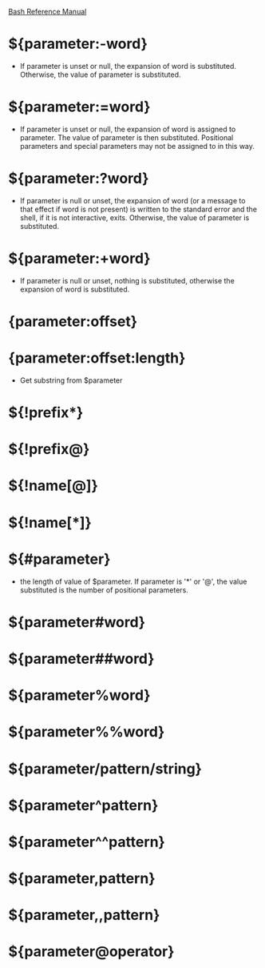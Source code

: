 
[Bash Reference Manual](https://www.gnu.org/savannah-checkouts/gnu/bash/manual/bash.html#Special-Parameters)

# ${parameter:-word}
* If parameter is unset or null, the expansion of word is substituted. Otherwise, the value of parameter is substituted. 
# ${parameter:=word}
* If parameter is unset or null, the expansion of word is assigned to parameter. The value of parameter is then substituted. Positional parameters and special parameters may not be assigned to in this way. 
# ${parameter:?word}
* If parameter is null or unset, the expansion of word (or a message to that effect if word is not present) is written to the standard error and the shell, if it is not interactive, exits. Otherwise, the value of parameter is substituted.
# ${parameter:+word}
* If parameter is null or unset, nothing is substituted, otherwise the expansion of word is substituted.
# {parameter:offset}
# {parameter:offset:length}
* Get substring from $parameter
# ${!prefix*}
# ${!prefix@}
# ${!name[@]}
# ${!name[*]}
# ${#parameter}
* the length of value of $parameter. If parameter is '*' or '@', the value substituted is the number of positional parameters.
# ${parameter#word}
# ${parameter##word}
# ${parameter%word}
# ${parameter%%word}
# ${parameter/pattern/string}
# ${parameter^pattern}
# ${parameter^^pattern}
# ${parameter,pattern}
# ${parameter,,pattern}
# ${parameter@operator}
